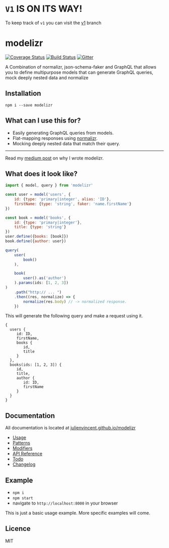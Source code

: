 # `V1` IS ON ITS WAY!

To keep track of `v1` you can visit the [v1](https://github.com/julienvincent/modelizr/tree/v1) branch

# modelizr
[![Coverage Status](https://coveralls.io/repos/github/julienvincent/modelizr/badge.svg?branch=master)](https://coveralls.io/github/julienvincent/modelizr?branch=master)
[![Build Status](https://travis-ci.org/julienvincent/modelizr.svg?branch=master)](https://travis-ci.org/julienvincent/modelizr)
[![Gitter](https://badges.gitter.im/julienvincent/modelizr.svg)](https://gitter.im/julienvincent/modelizr?utm_source=badge&utm_medium=badge&utm_campaign=pr-badge)

A Combination of normalizr, json-schema-faker and GraphQL that allows you to define multipurpose models that can generate GraphQL queries, mock deeply nested data and normalize

## Installation

```
npm i --save modelizr
```

## What can I use this for?

+ Easily generating GraphQL queries from models.
+ Flat-mapping responses using [normalizr](https://github.com/gaearon/normalizr).
+ Mocking deeply nested data that match their query.

___

Read my [medium post](https://medium.com/@julienvincent/modelizr-99e59c1c4431#.applec5ut) on why I wrote modelizr.

## What does it look like?

```javascript
import { model, query } from 'modelizr'

const user = model('users', {
    id: {type: 'primary|integer', alias: 'ID'},
    firstName: {type: 'string', faker: 'name.firstName'}
})

const book = model('books', {
    id: {type: 'primary|integer'},
    title: {type: 'string'}
})
user.define({books: [book]})
book.define({author: user})

query(
    user(
        book()
    ),

    book(
        user().as('author')
    ).params(ids: [1, 2, 3])
)
    .path("http:// ... ")
    .then((res, normalize) => {
        normalize(res.body) // -> normalized response.
    })
```
This will generate the following query and make a request using it.
```
{
  users {
     id: ID,
     firstName,
     books {
        id,
        title
     }
  },
  books(ids: [1, 2, 3]) {
     id,
     title,
     author {
        id: ID,
        firstName
     }
  }
}
```

## Documentation

All documentation is located at [julienvincent.github.io/modelizr](http://julienvincent.github.io/modelizr)

* [Usage](http://julienvincent.github.io/modelizr/docs/usage)
* [Patterns](http://julienvincent.github.io/modelizr/docs/patterns)
* [Modifiers](http://julienvincent.github.io/modelizr/docs/modifiers)
* [API Reference](http://julienvincent.github.io/modelizr/docs/api)
* [Todo](http://julienvincent.github.io/modelizr/docs/Todo.html)
* [Changelog](http://julienvincent.github.io/modelizr/changelog.html)

## Example

+ `npm i`
+ `npm start`
+ navigate to `http://localhost:8000` in your browser

This is just a basic usage example. More specific examples will come.

## Licence

MIT
